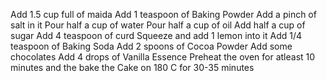 Add 1.5 cup full of maida
Add 1 teaspoon of Baking Powder
Add a pinch of salt in it
Pour half a cup of water
Pour half a cup of oil
Add half a cup of sugar
Add 4 teaspoon of curd
Squeeze and add 1 lemon into it
Add 1/4 teaspoon of Baking Soda
Add 2 spoons of Cocoa Powder
Add some chocolates
Add 4 drops of Vanilla Essence
Preheat the oven for atleast 10 minutes and the bake the Cake on 180 C for 30-35 minutes 